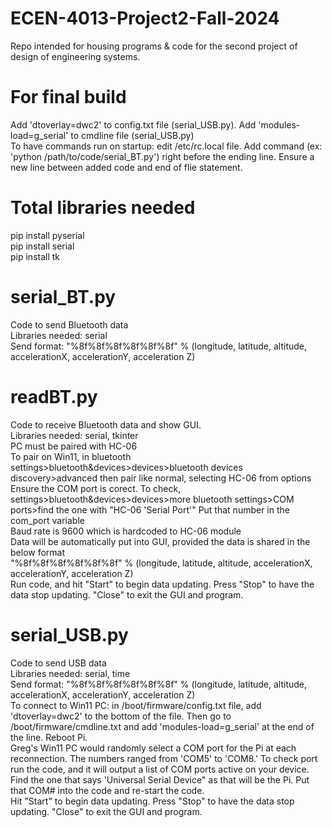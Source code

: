 # ECEN-4013-Project2-Fall-2024
Repo intended for housing programs &amp; code for the second project of design of engineering systems.

# For final build
Add 'dtoverlay=dwc2' to config.txt file (serial_USB.py). Add 'modules-load=g_serial' to cmdline file (serial_USB.py)  
To have commands run on startup: edit /etc/rc.local file. Add command (ex: 'python /path/to/code/serial_BT.py') right before the ending line. Ensure a new line between added code and end of flie statement.  

# Total libraries needed
pip install pyserial  
pip install serial  
pip install tk  

# serial_BT.py
Code to send Bluetooth data  
Libraries needed: serial  
Send format: "%8f%8f%8f%8f%8f%8f" % (longitude, latitude, altitude, accelerationX, accelerationY, acceleration Z)  

# readBT.py
Code to receive Bluetooth data and show GUI.  
Libraries needed: serial, tkinter  
PC must be paired with HC-06  
To pair on Win11, in bluetooth settings>bluetooth&devices>devices>bluetooth devices discovery>advanced then pair like normal, selecting HC-06 from options  
Ensure the COM port is corect. To check, settings>bluetooth&devices>devices>more bluetooth settings>COM ports>find the one with "HC-06 'Serial Port'" Put that number in the com_port variable  
Baud rate is 9600 which is hardcoded to HC-06 module  
Data will be automatically put into GUI, provided the data is shared in the below format  
"%8f%8f%8f%8f%8f%8f" % (longitude, latitude, altitude, accelerationX, accelerationY, acceleration Z)  
Run code, and hit "Start" to begin data updating. Press "Stop" to have the data stop updating. "Close" to exit the GUI and program.  

# serial_USB.py
Code to send USB data  
Libraries needed: serial, time  
Send format: "%8f%8f%8f%8f%8f%8f" % (longitude, latitude, altitude, accelerationX, accelerationY, acceleration Z)  
To connect to Win11 PC: in /boot/firmware/config.txt file, add 'dtoverlay=dwc2' to the bottom of the file. Then go to /boot/firmware/cmdline.txt and add 'modules-load=g_serial' at the end of the line. Reboot Pi.  
Greg's Win11 PC would randomly select a COM port for the Pi at each reconnection. The numbers ranged from 'COM5' to 'COM8.' To check port run the code, and it will output a list of COM ports active on your device. Find the one that says 'Universal Serial Device" as that will be the Pi. Put that COM# into the code and re-start the code.  
Hit "Start" to begin data updating. Press "Stop" to have the data stop updating. "Close" to exit the GUI and program.  
